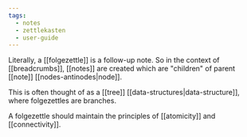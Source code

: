 ```yaml
---
tags:
  - notes
  - zettlekasten
  - user-guide
---
```


Literally, a [[folgezettle]] is a follow-up note. So in the context of [[breadcrumbs]], [[notes]] are created which are "children" of parent [[note]] [[nodes-antinodes|node]]. 

This is often thought of as a [[tree]] [[data-structures|data-structure]], where folgezettles are branches.

A folgezettle should maintain the principles of [[atomicity]] and [[connectivity]]. 
